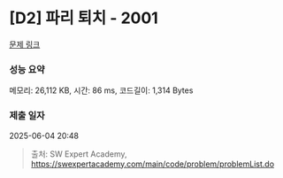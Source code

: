 # [D2] 파리 퇴치 - 2001 

[문제 링크](https://swexpertacademy.com/main/code/problem/problemDetail.do?contestProbId=AV5PzOCKAigDFAUq) 

### 성능 요약

메모리: 26,112 KB, 시간: 86 ms, 코드길이: 1,314 Bytes

### 제출 일자

2025-06-04 20:48



> 출처: SW Expert Academy, https://swexpertacademy.com/main/code/problem/problemList.do
